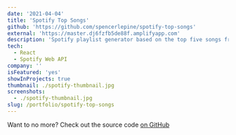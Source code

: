 ```yaml
---
date: '2021-04-04'
title: 'Spotify Top Songs'
github: 'https://github.com/spencerlepine/spotify-top-songs'
external: 'https://master.dj6fzfb5de88f.amplifyapp.com'
description: 'Spotify playlist generator based on the top five songs from your favorite artists'
tech:
  - React
  - Spotify Web API
company: ''
isFeatured: 'yes'
showInProjects: true
thumbnail: ./spotify-thumbnail.jpg
screenshots:
  - ./spotify-thumbnail.jpg
slug: /portfolio/spotify-top-songs
---
```


Want to no more? Check out the source code [on GitHub](https://github.com/spencerlepine/spotify-top-songs)